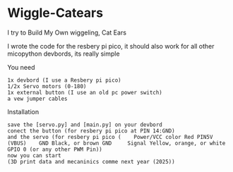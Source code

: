 # Wiggle-Catears
 I try to Build My Own wiggeling, Cat Ears

I wrote the code for the resbery pi pico, it should also work for all other micopython devbords, its really simple 

You need 

	1x devbord (I use a Resbery pi pico)
	1/2x Servo motors (0-180)
	1x external button (I use an old pc power switch)
	a vew jumper cables 

Installation 

	save the [servo.py] and [main.py] on your devbord 
	conect the button (for resbery pi pico at PIN 14:GND)
	and the servo (for resbery pi pico (	Power/VCC color Red PIN5V (VBUS) 	GND Black, or brown GND 	Signal Yellow, orange, or white	GPIO 0 (or any other PWM Pin))
	now you can start 
	(3D print data and mecaninics comme next year (2025))